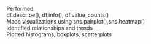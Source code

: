 Performed,<br>
df.describe(), df.info(), df.value_counts()<br>
Made visualizations using sns.pairplot(),sns.heatmap()<br>
Identified relationships and trends<br>
Plotted histograms, boxplots, scatterplots

